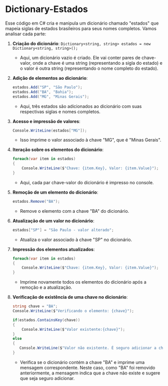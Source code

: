 # Dictionary-Estados

Esse código em C# cria e manipula um dicionário chamado "estados" que mapeia siglas de estados brasileiros para seus nomes completos. Vamos analisar cada parte:

1. **Criação do dicionário**: `Dictionary<string, string> estados = new Dictionary<string, string>();`
   - Aqui, um dicionário vazio é criado. Ele vai conter pares de chave-valor, onde a chave é uma string (representando a sigla do estado) e o valor é outra string (representando o nome completo do estado).

2. **Adição de elementos ao dicionário**:
   ```csharp
   estados.Add("SP", "São Paulo");
   estados.Add("BA", "Bahia");
   estados.Add("MG", "Minas Gerais");
   ```
   - Aqui, três estados são adicionados ao dicionário com suas respectivas siglas e nomes completos.

3. **Acesso e impressão de valores**:
   ```csharp
   Console.WriteLine(estados["MG"]);
   ```
   - Isso imprime o valor associado à chave "MG", que é "Minas Gerais".

4. **Iteração sobre os elementos do dicionário**:
   ```csharp
   foreach(var item in estados)
   {
       Console.WriteLine($"Chave: {item.Key}, Valor: {item.Value}");
   }
   ```
   - Aqui, cada par chave-valor do dicionário é impresso no console.

5. **Remoção de um elemento do dicionário**:
   ```csharp
   estados.Remove("BA");
   ```
   - Remove o elemento com a chave "BA" do dicionário.

6. **Atualização de um valor no dicionário**:
   ```csharp
   estados["SP"] = "São Paulo - valor alterado";
   ```
   - Atualiza o valor associado à chave "SP" no dicionário.

7. **Impressão dos elementos atualizados**:
   ```csharp
   foreach(var item in estados)
   {
       Console.WriteLine($"Chave: {item.Key}, Valor: {item.Value}");
   }
   ```
   - Imprime novamente todos os elementos do dicionário após a remoção e a atualização.

8. **Verificação de existência de uma chave no dicionário**:
   ```csharp
   string chave = "BA";
   Console.WriteLine($"Verificando o elemento: {chave}");

   if(estados.ContainsKey(chave))
   {
       Console.WriteLine($"Valor existente:{chave}");
   }
   else
   {
      Console.WriteLine($"Valor não existente. É seguro adicionar a chave: {chave}");
   }
   ```
   - Verifica se o dicionário contém a chave "BA" e imprime uma mensagem correspondente. Neste caso, como "BA" foi removido anteriormente, a mensagem indica que a chave não existe e sugere que seja seguro adicionar.
